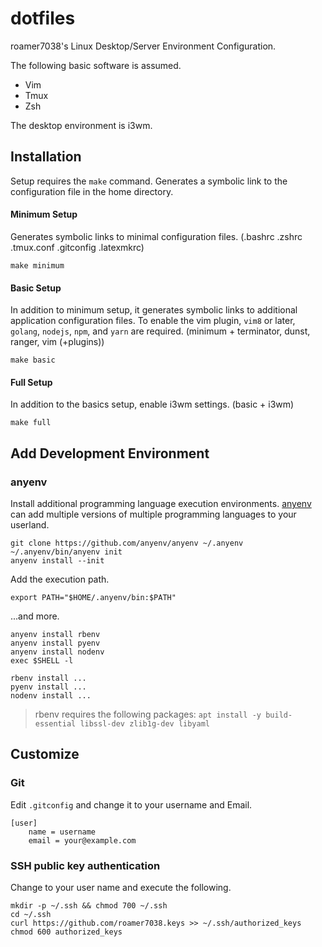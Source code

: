 # dotfiles

roamer7038's Linux Desktop/Server Environment Configuration.

The following basic software is assumed.
- Vim
- Tmux
- Zsh

The desktop environment is i3wm.

## Installation

Setup requires the `make` command.
Generates a symbolic link to the configuration file in the home directory.

#### Minimum Setup

Generates symbolic links to minimal configuration files.
(.bashrc .zshrc .tmux.conf .gitconfig .latexmkrc)

```
make minimum
```

#### Basic Setup

In addition to minimum setup, it generates symbolic links to additional application configuration files.
To enable the vim plugin, `vim8` or later, `golang`, `nodejs`, `npm`, and `yarn` are required.
(minimum + terminator, dunst, ranger, vim (+plugins))

```
make basic
```

#### Full Setup


In addition to the basics setup, enable i3wm settings. (basic + i3wm)

```
make full
```

## Add Development Environment

### anyenv

Install additional programming language execution environments.
[anyenv](https://github.com/anyenv/anyenv) can add multiple versions of multiple programming languages to your userland.

```
git clone https://github.com/anyenv/anyenv ~/.anyenv
~/.anyenv/bin/anyenv init
anyenv install --init
```

Add the execution path.

```
export PATH="$HOME/.anyenv/bin:$PATH"
```

...and more.

```
anyenv install rbenv
anyenv install pyenv
anyenv install nodenv
exec $SHELL -l

rbenv install ...
pyenv install ...
nodenv install ...
```

> rbenv requires the following packages:
`apt install -y build-essential libssl-dev zlib1g-dev libyaml`

## Customize

### Git

Edit `.gitconfig` and change it to your username and Email.
```
[user]
	name = username
	email = your@example.com
```

### SSH public key authentication

Change to your user name and execute the following.
```
mkdir -p ~/.ssh && chmod 700 ~/.ssh
cd ~/.ssh
curl https://github.com/roamer7038.keys >> ~/.ssh/authorized_keys
chmod 600 authorized_keys
```
